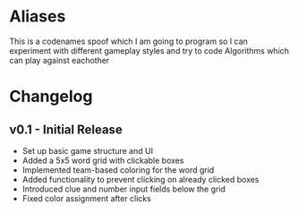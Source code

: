 # Aliases
This is a codenames spoof which I am going to program so I can experiment with different gameplay styles and try to code Algorithms which can play against eachother

# Changelog

## v0.1 - Initial Release
- Set up basic game structure and UI
- Added a 5x5 word grid with clickable boxes
- Implemented team-based coloring for the word grid
- Added functionality to prevent clicking on already clicked boxes
- Introduced clue and number input fields below the grid
- Fixed color assignment after clicks